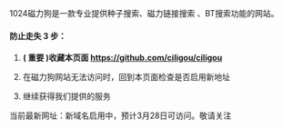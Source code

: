 1024磁力狗是一款专业提供种子搜索、磁力链接搜索 、BT搜索功能的网站。

#### 防止走失 3 步：

1. **( 重要 )收藏本页面 https://github.com/ciligou/ciligou**

2. 在磁力狗网站无法访问时，回到本页面检查是否启用新地址

3. 继续获得我们提供的服务

当前最新网址：新域名启用中，预计3月28日可访问。敬请关注
